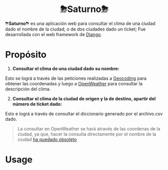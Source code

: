 <div align="center">

# **⛈Saturno⛈** #

</div>
<div>

  ⛈<b>Saturno</b>⛈ es una aplicación web para consultar el clima de una ciudad dado el nombre de la ciudad, o de dos ciudades dado un ticket; Fue desarrollada con el web framework     de  [Django](https://www.djangoproject.com/).
  
</div>


<div>
  
  # **Propósito**
  
</div>

1. <div><b>Consultar el clima de una ciudad dado su nombre:</b></div>

Esto se lográ a través de las peticiones realizadas a  [Geocoding](https://openweathermap.org/api/geocoding-api#direct_name) para obtener las coordenadas y     luego a [OpenWeather](https://openweathermap.org/current#one) para consultar la descripción del clima.

2. <div><b>Consultar el clima de la ciudad de origen y la de destino, apartir del número de ticket dado:</b></div>

Esto e lográ a través de consultar el diccionario generado por el archivo.csv dado.



<div>
  
> La consultar en OpenWeather se hará através de las coordenas de la ciudad, ya que, hacer la consulta directamente  por el nombre de la ciudad [ha quedado obsoleto](https://openweathermap.org/current#builtin)

</div>
<div>
  
# **Usage**   

</div>
